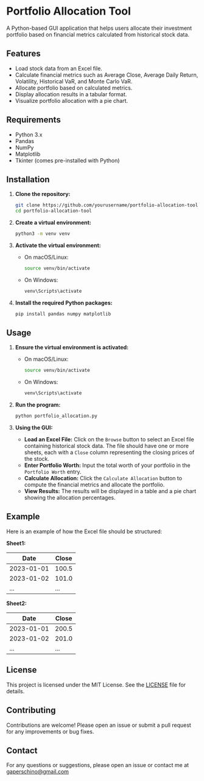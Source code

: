# Portfolio Allocation Tool

A Python-based GUI application that helps users allocate their investment portfolio based on financial metrics calculated from historical stock data.

## Features

- Load stock data from an Excel file.
- Calculate financial metrics such as Average Close, Average Daily Return, Volatility, Historical VaR, and Monte Carlo VaR.
- Allocate portfolio based on calculated metrics.
- Display allocation results in a tabular format.
- Visualize portfolio allocation with a pie chart.

## Requirements

- Python 3.x
- Pandas
- NumPy
- Matplotlib
- Tkinter (comes pre-installed with Python)

## Installation

1. **Clone the repository:**

    ```bash
    git clone https://github.com/yourusername/portfolio-allocation-tool.git
    cd portfolio-allocation-tool
    ```

2. **Create a virtual environment:**

    ```bash
    python3 -m venv venv
    ```

3. **Activate the virtual environment:**

    - On macOS/Linux:
      ```bash
      source venv/bin/activate
      ```
    - On Windows:
      ```bash
      venv\Scripts\activate
      ```

4. **Install the required Python packages:**

    ```bash
    pip install pandas numpy matplotlib
    ```

## Usage

1. **Ensure the virtual environment is activated:**

    - On macOS/Linux:
      ```bash
      source venv/bin/activate
      ```
    - On Windows:
      ```bash
      venv\Scripts\activate
      ```

2. **Run the program:**

    ```bash
    python portfolio_allocation.py
    ```

3. **Using the GUI:**

    - **Load an Excel File:** Click on the `Browse` button to select an Excel file containing historical stock data. The file should have one or more sheets, each with a `Close` column representing the closing prices of the stock.
    - **Enter Portfolio Worth:** Input the total worth of your portfolio in the `Portfolio Worth` entry.
    - **Calculate Allocation:** Click the `Calculate Allocation` button to compute the financial metrics and allocate the portfolio.
    - **View Results:** The results will be displayed in a table and a pie chart showing the allocation percentages.

## Example

Here is an example of how the Excel file should be structured:

**Sheet1:**

| Date       | Close |
|------------|-------|
| 2023-01-01 | 100.5 |
| 2023-01-02 | 101.0 |
| ...        | ...   |

**Sheet2:**

| Date       | Close |
|------------|-------|
| 2023-01-01 | 200.5 |
| 2023-01-02 | 201.0 |
| ...        | ...   |

## License

This project is licensed under the MIT License. See the [LICENSE](LICENSE) file for details.

## Contributing

Contributions are welcome! Please open an issue or submit a pull request for any improvements or bug fixes.

## Contact

For any questions or suggestions, please open an issue or contact me at gaperschino@gmail.com
